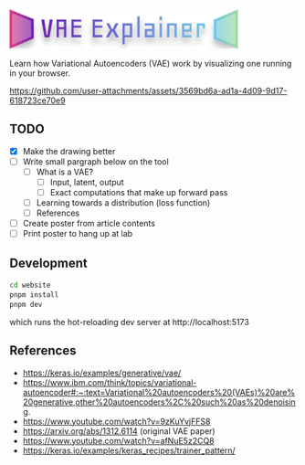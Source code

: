 <img src="public/logo.svg"  width="400"/>

Learn how Variational Autoencoders (VAE) work by visualizing one running in your browser. 

https://github.com/user-attachments/assets/3569bd6a-ad1a-4d09-9d17-618723ce70e9


## TODO

- [x] Make the drawing better
- [ ] Write small pargraph below on the tool
    - [ ] What is a VAE?
        - [ ] Input, latent, output
        - [ ] Exact computations that make up forward pass
    - [ ] Learning towards a distribution (loss function)
    - [ ] References
- [ ] Create poster from article contents
- [ ] Print poster to hang up at lab

## Development

```bash
cd website
pnpm install
pnpm dev
```
which runs the hot-reloading dev server at http://localhost:5173

## References

- https://keras.io/examples/generative/vae/
- https://www.ibm.com/think/topics/variational-autoencoder#:~:text=Variational%20autoencoders%20(VAEs)%20are%20generative,other%20autoencoders%2C%20such%20as%20denoising.
- https://www.youtube.com/watch?v=9zKuYvjFFS8
- https://arxiv.org/abs/1312.6114 (original VAE paper)
- https://www.youtube.com/watch?v=afNuE5z2CQ8
- https://keras.io/examples/keras_recipes/trainer_pattern/
